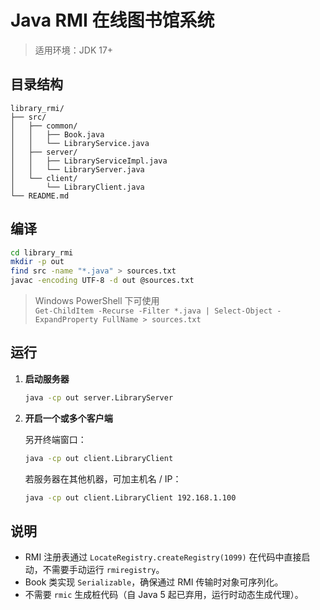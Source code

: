# Java RMI 在线图书馆系统

> 适用环境：JDK 17+

## 目录结构
```
library_rmi/
├── src/
│   ├── common/
│   │   ├── Book.java
│   │   └── LibraryService.java
│   ├── server/
│   │   ├── LibraryServiceImpl.java
│   │   └── LibraryServer.java
│   └── client/
│       └── LibraryClient.java
└── README.md
```

## 编译

```bash
cd library_rmi
mkdir -p out
find src -name "*.java" > sources.txt
javac -encoding UTF-8 -d out @sources.txt
```

> Windows PowerShell 下可使用  
> `Get-ChildItem -Recurse -Filter *.java | Select-Object -ExpandProperty FullName > sources.txt`

## 运行

1. **启动服务器**

   ```bash
   java -cp out server.LibraryServer
   ```

2. **开启一个或多个客户端**

   另开终端窗口：

   ```bash
   java -cp out client.LibraryClient
   ```

   若服务器在其他机器，可加主机名 / IP：

   ```bash
   java -cp out client.LibraryClient 192.168.1.100
   ```

## 说明

- RMI 注册表通过 `LocateRegistry.createRegistry(1099)` 在代码中直接启动，不需要手动运行 `rmiregistry`。
- Book 类实现 `Serializable`，确保通过 RMI 传输时对象可序列化。
- 不需要 `rmic` 生成桩代码（自 Java 5 起已弃用，运行时动态生成代理）。
